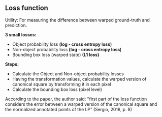 ## Loss function

Utility: For measuring the difference between warped ground-truth and prediction. 

**3 small losses:**
- Object probability loss **(log - cross entropy loss)**
- Non-object probability loss **(log - cross entropy loss)**
- Bounding box loss (warped state) **(L1 loss)**

**Steps:**
- Calculate the Object and Non-object probability losses
- Having the transformation values, calculate the warped version of canonical square by transforming it in each pixel
- Calculate the bounding box loss (pixel level)

According to the paper, the author said: "first part of the loss
function considers the error between a warped version of the canonical square
and the normalized annotated points of the LP" (Sergio, 2018, p. 8)

